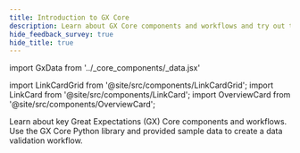```yaml
---
title: Introduction to GX Core
description: Learn about GX Core components and workflows and try out the GX Core Python library.
hide_feedback_survey: true
hide_title: true
---
```

import GxData from '../_core_components/_data.jsx'

import LinkCardGrid from '@site/src/components/LinkCardGrid';
import LinkCard from '@site/src/components/LinkCard';
import OverviewCard from '@site/src/components/OverviewCard';

<OverviewCard title={frontMatter.title}>
  Learn about key Great Expectations (GX) Core components and workflows. Use the GX Core Python library and provided sample data to create a data validation workflow.
</OverviewCard>

<LinkCardGrid>

  <LinkCard 
    topIcon 
    label="GX Core overview"
    description="Learn about GX Core components and workflows."
    to="/core/introduction/gx_overview" 
    icon="/img/overview_icon.svg" 
  />

  <LinkCard 
    topIcon 
    label="Try GX Core"
    description="Walk through example GX Core workflows using sample data."
    to="/core/introduction/try_gx" 
    icon="/img/workflow_icon.svg" 
  />

</LinkCardGrid>